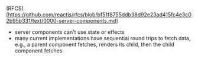 (RFCS)[https://github.com/reactjs/rfcs/blob/bf51f8755ddb38d92e23ad415fc4e3c02b95b331/text/0000-server-components.md]

- server components can't use state or effects
- many current implementations have sequential round trips to fetch data, e.g., a parent component fetches, renders its child, then the child component fetches
